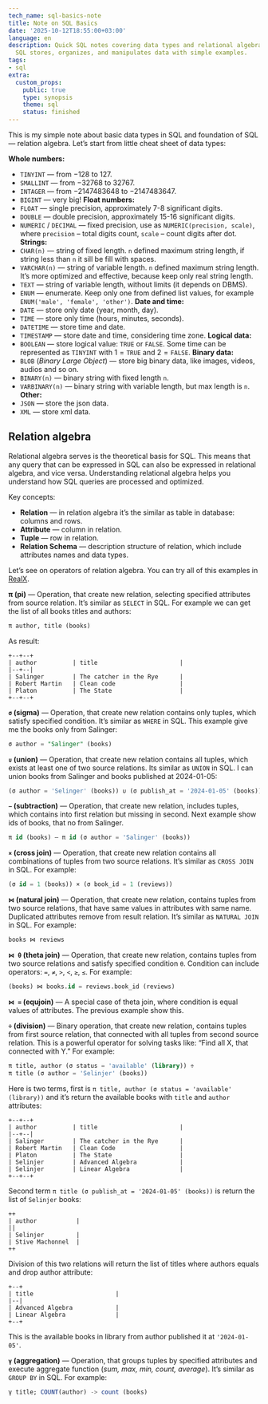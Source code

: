 ```yaml
---
tech_name: sql-basics-note
title: Note on SQL Basics
date: '2025-10-12T18:55:00+03:00'
language: en
description: Quick SQL notes covering data types and relational algebra. Learn how
  SQL stores, organizes, and manipulates data with simple examples.
tags:
- sql
extra:
  custom_props:
    public: true
    type: synopsis
    theme: sql
    status: finished
---
```


This is my simple note about basic data types in SQL and foundation of SQL — relation algebra. Let’s start from little cheat sheet of data types:

**Whole numbers:**
- `TINYINT` — from $-128$ to $127$.
- `SMALLINT` — from $-32 768$ to $32 767$.
- `INTAGER` — from $−2 147 483 648$ to $−2 147 483 647$.
- `BIGINT` — very big!
**Float numbers:**
- `FLOAT` — single precision, approximately 7-8 significant digits.
- `DOUBLE` — double precision, approximately 15-16 significant digits.
- `NUMERIC` / `DECIMAL` — fixed precision, use as `NUMERIC(precision, scale)`, where `precision` – total digits count, `scale` – count digits after dot.
**Strings:**
- `CHAR(n)` — string of fixed length. `n` defined maximum string length, if string less than `n` it sill be fill with spaces.
- `VARCHAR(n)` — string of variable length. `n` defined maximum string length. It’s more optimized and effective, because keep only real string length.
- `TEXT` — string of variable length, without limits (it depends on DBMS).
- `ENUM` — enumerate. Keep only one from defined list values, for example `ENUM('male', 'female', 'other')`.
**Date and time:**
- `DATE` — store only date (year, month, day).
- `TIME` — store only time (hours, minutes, seconds).
- `DATETIME` — store time and date.
- `TIMESTAMP` — store date and time, considering time zone. 
**Logical data:**
- `BOOLEAN` — store logical value: `TRUE` or `FALSE`. Some time can be represented as `TINYINT` with $1 = \texttt{TRUE}$ and $2 = \texttt{FALSE}$.
**Binary data:**
- `BLOB` (*Binary Large Object*) — store big binary data, like images, videos, audios and so on.
- `BINARY(n)` — binary string with fixed length `n`.
- `VARBINARY(n)` — binary string with variable length, but max length is `n`.
**Other:**
- `JSON` — store the json data.
- `XML` — store xml data.

## Relation algebra
Relational algebra serves is the theoretical basis for SQL. This means that any query that can be expressed in SQL can also be expressed in relational algebra, and vice versa. Understanding relational algebra helps you understand how SQL queries are processed and optimized.

Key concepts:
-  **Relation** — in relation algebra it’s the similar as table in database: columns and rows.
- **Attribute** — column in relation.
- **Tuple** — row in relation.
- **Relation Schema** — description structure of relation, which include attributes names and data types.

Let’s see on operators of relation algebra. You can try all of this examples in [RealX](https://dbis-uibk.github.io/relax/calc/local/uibk/local/0).

**π (pi)** — Operation, that create new relation, selecting specified attributes from source relation. It’s similar as `SELECT` in SQL. For example we can get the list of all books titles and authors:
```sql
π author, title (books)
```
As result:
```plaintext
+--+--+
| author          | title                       |
|--+--|
| Salinger        | The catcher in the Rye      |
| Robert Martin   | Clean code                  |
| Platon          | The State                   |
+--+--+
```

**`σ` (sigma)** — Operation, that create new relation contains only tuples, which satisfy specified condition. It’s similar as `WHERE` in SQL. This example give me the books only from Salinger:
```sql
σ author = "Salinger" (books)
```

**`∪` (union)** — Operation, that create new relation contains all tuples, which exists at least one of two source relations. Its similar as `UNION` in SQL. I can union books from Salinger and books published at 2024-01-05:
```sql
(σ author = 'Selinger' (books)) ∪ (σ publish_at = '2024-01-05' (books))
```

**`−` (subtraction)** — Operation, that create new relation, includes tuples, which contains into first relation but missing in second. Next example show ids of books, that no from Salinger.
```sql
π id (books) – π id (σ author = 'Salinger' (books))
```

**`×` (cross join)** — Operation, that create new relation contains all combinations of tuples from two source relations. It’s similar as `CROSS JOIN` in SQL. For example:
```sql
(σ id = 1 (books)) × (σ book_id = 1 (reviews))
```

**`⋈` (natural join)** — Operation, that create new relation, contains tuples from two source relations, that have same values in attributes with same name. Duplicated attributes remove from result relation. It’s similar as `NATURAL JOIN` in SQL. For example:
```sql
books ⋈ reviews
```
**`⋈ θ` (theta join)** — Operation, that create new relation, contains tuples from two source relations and satisfy specified condition `θ`. Condition can include operators: `=`, `≠`, `>`, `<`, `≥`, `≤`.  For example:
```sql
(books) ⋈ books.id = reviews.book_id (reviews)
```

**`⋈ =` (equjoin)** — A special case of theta join, where condition is equal values of attributes. The previous example show this.

**`÷` (division)** — Binary operation, that create new relation, contains tuples from first source relation, that connected with all tuples from second source relation. This is a powerful operator for solving tasks like: “Find all X, that connected with Y.” For example:
```sql
π title, author (σ status = 'available' (library)) ÷ 
π title (σ author = 'Selinjer' (books))
```
Here is two terms, first is `π title, author (σ status = 'available' (library))` and it’s return the available books with `title` and `author` attributes:
```plaintext
+--+--+
| author          | title                       |
|--+--|
| Salinger        | The catcher in the Rye      |
| Robert Martin   | Clean Code                  |
| Platon          | The State                   |
| Selinjer        | Advanced Algebra            |
| Selinjer        | Linear Algebra              |
+--+--+
```
Second term `π title (σ publish_at = '2024-01-05' (books))` is return the list of `Selinjer` books:
```plaintext
++
| author           |
||
| Selinjer         |
| Stive Machonnel  |
++
```
Division of this two relations will return the list of titles where authors equals and drop author attribute:
```plaintext
+--+
| title                       |
|--|
| Advanced Algebra            |
| Linear Algebra              |
+--+
```
This is the available books in library from author published it at `'2024-01-05'`. 

**`γ` (aggregation)** — Operation, that groups tuples by specified attributes and execute aggregate function (*sum, max, min, count, average*). It’s similar as `GROUP BY` in SQL. For example:
```sql
γ title; COUNT(author) -> count (books)
```